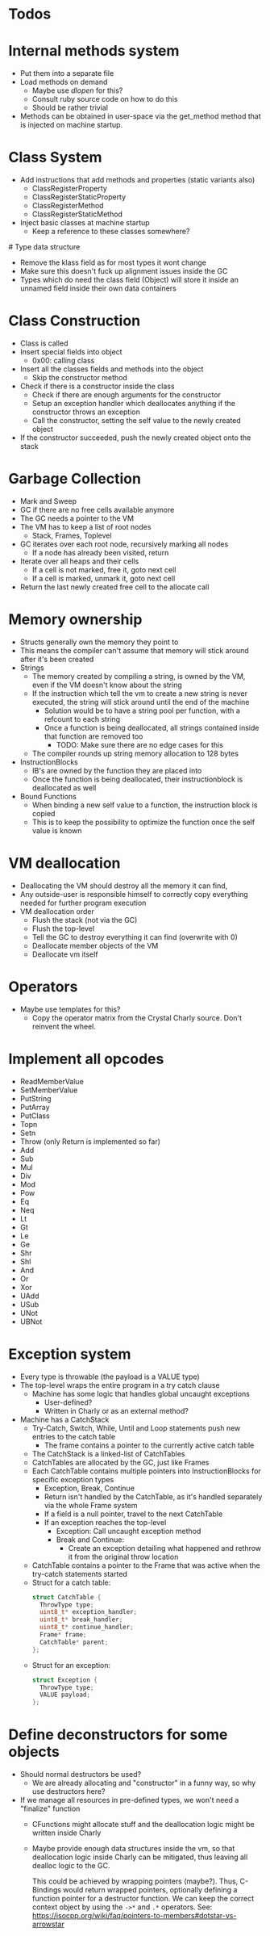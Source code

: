 # Todos

# Internal methods system
- Put them into a separate file
- Load methods on demand
  - Maybe use _dlopen_ for this?
  - Consult ruby source code on how to do this
  - Should be rather trivial
- Methods can be obtained in user-space via the get_method method that is injected
  on machine startup.

# Class System
- Add instructions that add methods and properties (static variants also)
  - ClassRegisterProperty
  - ClassRegisterStaticProperty
  - ClassRegisterMethod
  - ClassRegisterStaticMethod
- Inject basic classes at machine startup
  - Keep a reference to these classes somewhere?

# Type data structure
- Remove the klass field as for most types it wont change
- Make sure this doesn't fuck up alignment issues inside the GC
- Types which do need the class field (Object) will store it inside an unnamed field inside
  their own data containers

# Class Construction
- Class is called
- Insert special fields into object
  - 0x00: calling class
- Insert all the classes fields and methods into the object
  - Skip the constructor method
- Check if there is a constructor inside the class
  - Check if there are enough arguments for the constructor
  - Setup an exception handler which deallocates anything if the constructor throws an exception
  - Call the constructor, setting the self value to the newly created object
- If the constructor succeeded, push the newly created object onto the stack

# Garbage Collection
- Mark and Sweep
- GC if there are no free cells available anymore
- The GC needs a pointer to the VM
- The VM has to keep a list of root nodes
  - Stack, Frames, Toplevel
- GC iterates over each root node, recursively marking all nodes
  - If a node has already been visited, return
- Iterate over all heaps and their cells
  - If a cell is not marked, free it, goto next cell
  - If a cell is marked, unmark it, goto next cell
- Return the last newly created free cell to the allocate call

# Memory ownership
- Structs generally own the memory they point to
- This means the compiler can't assume that memory will stick around after it's been created
- Strings
  - The memory created by compiling a string, is owned by the VM, even if the VM doesn't know about the string
  - If the instruction which tell the vm to create a new string is never executed, the string will stick
    around until the end of the machine
    - Solution would be to have a string pool per function, with a refcount to each string
    - Once a function is being deallocated, all strings contained inside that function are removed too
      - TODO: Make sure there are no edge cases for this
  - The compiler rounds up string memory allocation to 128 bytes
- InstructionBlocks
  - IB's are owned by the function they are placed into
  - Once the function is being deallocated, their instructionblock is deallocated as well
- Bound Functions
  - When binding a new self value to a function, the instruction block is copied
  - This is to keep the possibility to optimize the function once the self value is known

# VM deallocation
  - Deallocating the VM should destroy all the memory it can find,
  - Any outside-user is responsible himself to correctly copy everything needed for further program execution
  - VM deallocation order
    - Flush the stack (not via the GC)
    - Flush the top-level
    - Tell the GC to destroy everything it can find (overwrite with 0)
    - Deallocate member objects of the VM
    - Deallocate vm itself

# Operators
- Maybe use templates for this?
  - Copy the operator matrix from the Crystal Charly source. Don't reinvent the wheel.

# Implement all opcodes
- ReadMemberValue
- SetMemberValue
- PutString
- PutArray
- PutClass
- Topn
- Setn
- Throw (only Return is implemented so far)
- Add
- Sub
- Mul
- Div
- Mod
- Pow
- Eq
- Neq
- Lt
- Gt
- Le
- Ge
- Shr
- Shl
- And
- Or
- Xor
- UAdd
- USub
- UNot
- UBNot

# Exception system
- Every type is throwable (the payload is a VALUE type)
- The top-level wraps the entire program in a try catch clause
  - Machine has some logic that handles global uncaught exceptions
    - User-defined?
    - Written in Charly or as an external method?
- Machine has a CatchStack
  - Try-Catch, Switch, While, Until and Loop statements push new entries to the catch table
    - The frame contains a pointer to the currently active catch table
  - The CatchStack is a linked-list of CatchTables
  - CatchTables are allocated by the GC, just like Frames
  - Each CatchTable contains multiple pointers into InstructionBlocks for specific exception types
    - Exception, Break, Continue
    - Return isn't handled by the CatchTable, as it's handled separately via the whole Frame system
    - If a field is a null pointer, travel to the next CatchTable
    - If an exception reaches the top-level
      - Exception: Call uncaught exception method
      - Break and Continue:
        - Create an exception detailing what happened and rethrow it from the original throw location
  - CatchTable contains a pointer to the Frame that was active when the try-catch statements started
  - Struct for a catch table:
    ```cpp
    struct CatchTable {
      ThrowType type;
      uint8_t* exception_handler;
      uint8_t* break_handler;
      uint8_t* continue_handler;
      Frame* frame;
      CatchTable* parent;
    };
    ```
  - Struct for an exception:
    ```cpp
    struct Exception {
      ThrowType type;
      VALUE payload;
    };
    ```

# Define deconstructors for some objects
- Should normal destructors be used?
  - We are already allocating and "constructor" in a funny way, so why use destructors here?
- If we manage all resources in pre-defined types, we won't need a "finalize" function
  - CFunctions might allocate stuff and the deallocation logic might be written inside Charly
  - Maybe provide enough data structures inside the vm, so that deallocation logic inside
    Charly can be mitigated, thus leaving all dealloc logic to the GC.

    This could be achieved by wrapping pointers (maybe?). Thus, C-Bindings would return
    wrapped pointers, optionally defining a function pointer for a destructor function.
    We can keep the correct context object by using the `->*` and `.*` operators.
    See: https://isocpp.org/wiki/faq/pointers-to-members#dotstar-vs-arrowstar
